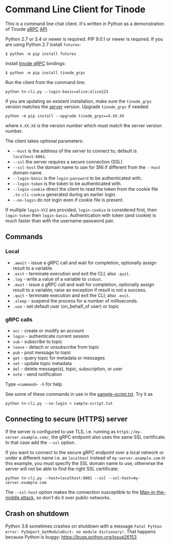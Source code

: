 # Command Line Client for Tinode

This is a command line chat client. It's written in Python as a demonstration of Tinode [gRPC](https://grpc.io) [API](../pbx/).

Python 2.7 or 3.4 or newer is required. PIP 9.0.1 or newer is required. If you are using Python 2.7 install `futures`:
```
$ python -m pip install futures
```

Install [tinode gRPC](https://pypi.org/project/tinode-grpc/) bindings:
```
$ python -m pip install tinode_grpc
```

Run the client from the command line:
```
python tn-cli.py --login-basic=alice:alice123
```

If you are updating an existent installation, make sure the `tinode_grpc` version matches the [server](../server/) version. Upgrade `tinode_grpc` if needed:
```
python -m pip install --upgrade tinode_grpc==X.XX.XX
```
where `X.XX.XX` is the version number which must match the server version number.

The client takes optional parameters:

 * `--host` is the address of the server to connect to; default is `localhost:6061`.
 * `--ssl` the server requires a secure connection (SSL)
 * `--ssl-host` the domain name to use for SNI if different from the `--host` domain name.
 * `--login-basic` is the `login:password` to be authenticated with.
 * `--login-token` is the token to be authenticated with.
 * `--login-cookie` direct the client to read the token from the cookie file `.tn-cli-cookie` generated during an earlier login.
 * `--no-login` do not login even if cookie file is present.

If multiple `login-XYZ` are provided, `login-cookie` is considered first, then `login-token` then `login-basic`. Authentication with token (and cookie) is much faster than with the username-password pair.

## Commands

### Local

* `.await` - issue a gRPC call and wait for completion, optionally assign result to a variable.
* `.exit` - terminate execution and exit the CLI; also `.quit`.
* `.log` - write a value of a variable to `stdout`.
* `.must` - issue a gRPC call and wait for completion, optionally assign result to a variable; raise an exception if result is not a success.
* `.quit` - terminate execution and exit the CLI; also `.exit`.
* `.sleep` - suspend the process for a number of milliseconds.
* `.use` - set default user (on_behalf_of user) or topic

### gRPC calls

* `acc` - create  or modify an account
* `login` - authenticate current session
* `sub` - subscribe to topic
* `leave` - detach or unsubscribe from topic
* `pub` - post message to topic
* `get` - query topic for metadata or messages
* `set` - update topic metadata
* `del` - delete message(s), topic, subscription, or user
* `note` - send notification

Type `<command> -h` for help

See some of these commands in use in the [sample-script.txt](sample-script.txt). Try it as
```
python tn-cli.py --no-login < sample-script.txt
```

## Connecting to secure (HTTPS) server

If the server is configured to use TLS, i.e. running as `httpS://my-server.example.com/`, the gRPC endpoint also uses the same SSL certificate. In that case add the `--ssl` option.

If you want to connect to the secure gRPC endpoint over a local network or under a different name i.e. as `localhost` instead of  `my-server.example.com` in this example, you must specify the SSL domain name to use, otherwise the server will not be able to find the right SSL certificate:
```
python tn-cli.py --host=localhost:6001 --ssl --ssl-host=my-server.example.com
```
The `--ssl-host` option makes the connection susceptible to the [Man-in-the-middle attack](https://en.wikipedia.org/wiki/Man-in-the-middle_attack), so don't do it over public networks.

## Crash on shutdown

Python 3.6 sometimes crashes on shutdown with a message `Fatal Python error: PyImport_GetModuleDict: no module dictionary!`. That happens because Python is buggy: https://bugs.python.org/issue26153

